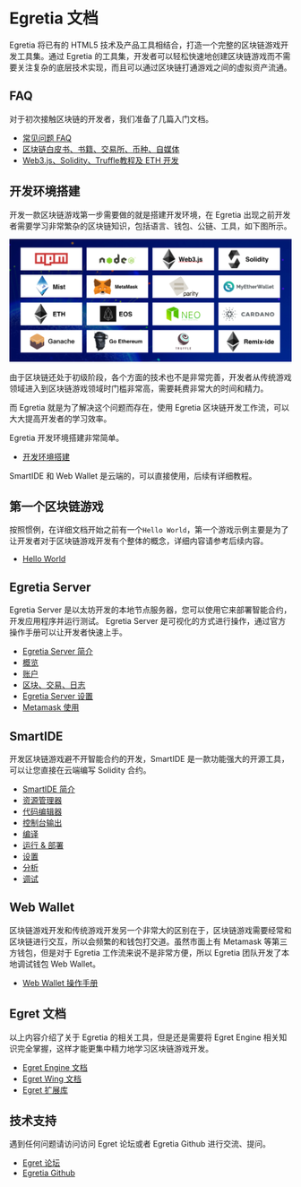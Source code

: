 # Egretia 文档

Egretia 将已有的 HTML5 技术及产品工具相结合，打造一个完整的区块链游戏开发工具集。通过 Egretia 的工具集，开发者可以轻松快速地创建区块链游戏而不需要关注复杂的底层技术实现，而且可以通过区块链打通游戏之间的虚拟资产流通。

## FAQ

对于初次接触区块链的开发者，我们准备了几篇入门文档。

* [常见问题 FAQ](faq/faq.md)
* [区块链白皮书、书籍、交易所、币种、自媒体](https://github.com/dily3825002/awesome-blockchain)
* [Web3.js、Solidity、Truffle教程及 ETH 开发](https://github.com/dily3825002/awesome-ethereum-cn)

## 开发环境搭建

开发一款区块链游戏第一步需要做的就是搭建开发环境，在 Egretia 出现之前开发者需要学习非常繁杂的区块链知识，包括语言、钱包、公链、工具，如下图所示。

![](pic.png)

由于区块链还处于初级阶段，各个方面的技术也不是非常完善，开发者从传统游戏领域进入到区块链游戏领域时门槛非常高，需要耗费非常大的时间和精力。

而 Egretia 就是为了解决这个问题而存在，使用 Egretia 区块链开发工作流，可以大大提高开发者的学习效率。

Egretia 开发环境搭建非常简单。

* [开发环境搭建](install/install.md)

SmartIDE 和 Web Wallet 是云端的，可以直接使用，后续有详细教程。

## 第一个区块链游戏

按照惯例，在详细文档开始之前有一个`Hello World`，第一个游戏示例主要是为了让开发者对于区块链游戏开发有个整体的概念，详细内容请参考后续内容。

* [Hello World](helloWorld/helloworld.md)

## Egretia Server

Egretia Server 是以太坊开发的本地节点服务器，您可以使用它来部署智能合约，开发应用程序并运行测试。 Egretia Server 是可视化的方式进行操作，通过官方操作手册可以让开发者快速上手。

* [Egretia Server 简介](egretiaserver/introduction.md)
* [概览](egretiaserver/overview.md)
* [账户](egretiaserver/account.md)
* [区块、交易、日志](egretiaserver/block.md)
* [Egretia Server 设置](egretiaserver/setting.md)
* [Metamask 使用](egretiaserver/metamask.md)

## SmartIDE

开发区块链游戏避不开智能合约的开发，SmartIDE 是一款功能强大的开源工具，可以让您直接在云端编写 Solidity 合约。

* [SmartIDE 简介](smartide/introduction.md)
* [资源管理器](smartide/document.md)
* [代码编辑器](smartide/editor.md)
* [控制台输出](smartide/console.md)
* [编译](smartide/compile.md)
* [运行 & 部署](smartide/run.md)
* [设置](smartide/setting.md)
* [分析](smartide/analysis.md)
* [调试](smartide/debug.md)

## Web Wallet

区块链游戏开发和传统游戏开发另一个非常大的区别在于，区块链游戏需要经常和区块链进行交互，所以会频繁的和钱包打交道。虽然市面上有 Metamask 等第三方钱包，但是对于 Egretia 工作流来说不是非常方便，所以 Egretia 团队开发了本地调试钱包 Web Wallet。

* [Web Wallet 操作手册](webwallet/webwallet.md)

## Egret 文档

以上内容介绍了关于 Egretia 的相关工具，但是还是需要将 Egret Engine 相关知识完全掌握，这样才能更集中精力地学习区块链游戏开发。

* [Egret Engine 文档](http://developer.egret.com/cn/github/egret-docs/Engine2D/getStarted/helloWorld/index.html)
* [Egret Wing 文档](http://developer.egret.com/cn/github/egret-docs/Wing/introduction/index.html)
* [Egret 扩展库](http://developer.egret.com/cn/github/egret-docs/extension/threes/instructions/index.html)

## 技术支持

遇到任何问题请访问访问 Egret 论坛或者 Egretia Github 进行交流、提问。

* [Egret 论坛](http://bbs.egret.com)
* [Egretia Github](https://github.com/egretia)